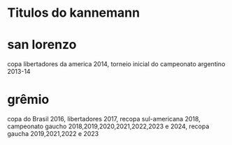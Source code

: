 # Titulos do kannemann

# san lorenzo
 copa libertadores da america 2014,
 torneio inicial do campeonato argentino 2013-14

# grêmio
copa do Brasil 2016,
libertadores 2017,
recopa sul-americana 2018,
campeonato gaucho 2018,2019,2020,2021,2022,2023 e 2024,
recopa gaucha 2019,2021,2022 e 2023
